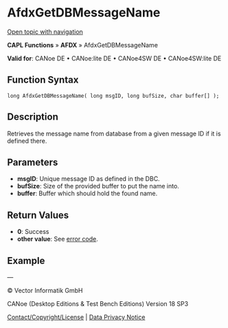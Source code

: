 # AfdxGetDBMessageName

[Open topic with navigation](../../../../../CANoeDEFamily.htm#Topics/CAPLFunctions/ADFX/Functions/CAPLfunctionAfdxGetDBMessageName.md)

**CAPL Functions** » **AFDX** » AfdxGetDBMessageName

**Valid for**: CANoe DE • CANoe:lite DE • CANoe4SW DE • CANoe4SW:lite DE

## Function Syntax

```plaintext
long AfdxGetDBMessageName( long msgID, long bufSize, char buffer[] );
```

## Description

Retrieves the message name from database from a given message ID if it is defined there.

## Parameters

- **msgID**: Unique message ID as defined in the DBC.
- **bufSize**: Size of the provided buffer to put the name into.
- **buffer**: Buffer which should hold the found name.

## Return Values

- **0**: Success
- **other value**: See [error code](../CAPLfunctionsAFDXErrorCodes.md).

## Example

—

© Vector Informatik GmbH

CANoe (Desktop Editions & Test Bench Editions) Version 18 SP3

[Contact/Copyright/License](../../../Shared/ContactCopyrightLicense.md) | [Data Privacy Notice](https://www.vector.com/int/en/company/get-info/privacy-policy/)